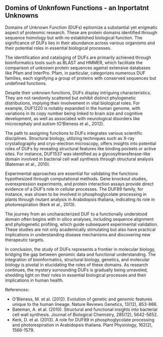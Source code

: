 ## Domins of Unknfown Functions - an Inportatnt Unknowns

Domains of Unknown Function (DUFs) epitomize a substantial yet enigmatic aspect of proteomic research. These are protein domains identified through sequence homology but with no established biological function. The significance of DUFs lies in their abundance across various organisms and their potential roles in essential biological processes.

The identification and cataloging of DUFs are primarily achieved through bioinformatics tools such as BLAST and HMMER, which facilitate the comparison of unknown protein sequences against extensive databases like Pfam and InterPro. Pfam, in particular, categorizes numerous DUF families, each signifying a group of proteins with conserved sequences but undefined functions.

Despite their unknown functions, DUFs display intriguing characteristics. They are not randomly scattered but exhibit distinct phylogenetic distributions, implying their involvement in vital biological roles. For example, DUF1220 is notably expanded in the human genome, with variations in its copy number being linked to brain size and cognitive development, as well as associated with neurological disorders like microcephaly and autism (O’Bleness et al., 2012).

The path to assigning functions to DUFs integrates various scientific disciplines. Structural biology, utilizing techniques such as X-ray crystallography and cryo-electron microscopy, offers insights into potential roles of DUFs by revealing structural features like binding pockets or active sites. For instance, DUF1537 was identified as a glycosyltransferase-like domain involved in bacterial cell wall synthesis through structural analysis (Bateman et al., 2010).

Experimental approaches are essential for validating the functions hypothesized through computational methods. Gene knockout studies, overexpression experiments, and protein interaction assays provide direct evidence of a DUF’s role in cellular processes. The DUF89 family, for instance, was shown to be involved in phosphoglycolate processing in plants through mutant analysis in Arabidopsis thaliana, indicating its role in photorespiration (Kerk et al., 2013).

The journey from an uncharacterized DUF to a functionally understood domain often begins with in silico analyses, including sequence alignment and phylogenetic profiling, which guide subsequent experimental validation. These studies are not only academically stimulating but also have practical implications in understanding disease mechanisms and discovering new therapeutic targets.

In conclusion, the study of DUFs represents a frontier in molecular biology, bridging the gap between genomic data and functional understanding. The integration of bioinformatics, structural biology, genetics, and molecular biology is pivotal in elucidating the roles of these domains. As research continues, the mystery surrounding DUFs is gradually being unraveled, shedding light on their roles in essential biological processes and their implications in human health.

References:

- O’Bleness, M. et al. (2012). Evolution of genetic and genomic features unique to the human lineage. Nature Reviews Genetics, 13(12), 853-866.
- Bateman, A. et al. (2010). Structural and functional insights into bacterial cell wall synthesis. Journal of Biological Chemistry, 285(12), 5642-5652.
- Kerk, D. et al. (2013). A role for DUF89 in phosphoglycolate processing and photorespiration in Arabidopsis thaliana. Plant Physiology, 162(2), 1566-1579.
